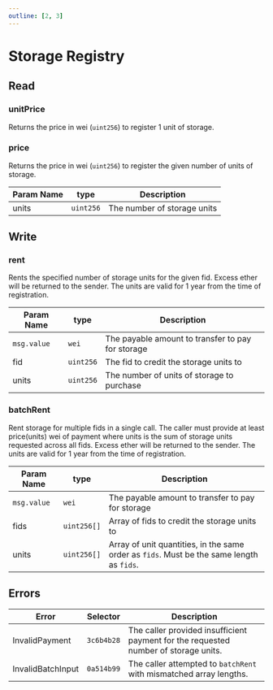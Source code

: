 ```yaml
---
outline: [2, 3]
---
```


# Storage Registry

## Read

### unitPrice

Returns the price in wei (`uint256`) to register 1 unit of storage.

### price

Returns the price in wei (`uint256`) to register the given number of units of storage.

| Param Name | type      | Description                 |
| ---------- | --------- | --------------------------- |
| units      | `uint256` | The number of storage units |

## Write

### rent

Rents the specified number of storage units for the given fid. Excess ether will be returned to the sender. The units are valid
for 1 year from the time of registration.

| Param Name  | type      | Description                                       |
| ----------- | --------- | ------------------------------------------------- |
| `msg.value` | `wei`     | The payable amount to transfer to pay for storage |
| fid         | `uint256` | The fid to credit the storage units to            |
| units       | `uint256` | The number of units of storage to purchase        |

### batchRent

Rent storage for multiple fids in a single call. The caller must provide at least price(units) wei of payment where units is the sum of storage units requested across all fids. Excess ether will be returned to the sender. The units are valid for 1 year from the time of registration.

| Param Name  | type        | Description                                                                               |
| ----------- | ----------- | ----------------------------------------------------------------------------------------- |
| `msg.value` | `wei`       | The payable amount to transfer to pay for storage                                         |
| fids        | `uint256[]` | Array of fids to credit the storage units to                                              |
| units       | `uint256[]` | Array of unit quantities, in the same order as `fids`. Must be the same length as `fids`. |

## Errors

| Error             | Selector   | Description                                                                         |
| ----------------- | ---------- | ----------------------------------------------------------------------------------- |
| InvalidPayment    | `3c6b4b28` | The caller provided insufficient payment for the requested number of storage units. |
| InvalidBatchInput | `0a514b99` | The caller attempted to `batchRent` with mismatched array lengths.                  |
